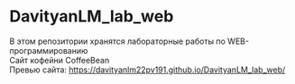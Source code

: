 # DavityanLM_lab_web
В этом репозитории хранятся лабораторные работы по WEB-программированию<br>
Сайт кофейни CoffeeBean <br>
Превью сайта: https://davityanlm22pv191.github.io/DavityanLM_lab_web/
